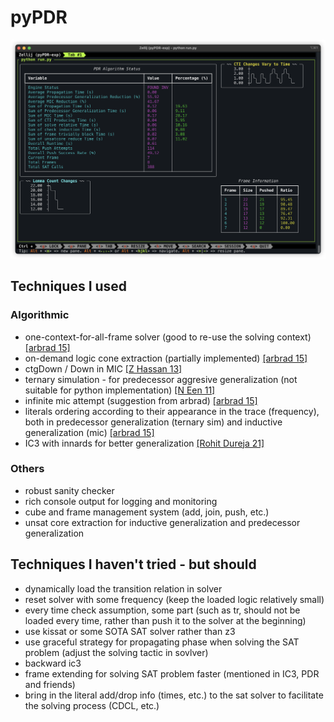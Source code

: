 # pyPDR

![screenshots](figs/iShot_2024-06-02_19.31.52.png)

## Techniques I used

### Algorithmic
- one-context-for-all-frame solver (good to re-use the solving context) [[arbrad 15]](https://github.com/arbrad/IC3ref/issues/4)
- on-demand logic cone extraction (partially implemented) [[arbrad 15]](https://github.com/arbrad/IC3ref/issues/4)
- ctgDown / Down in MIC [[Z Hassan 13]](https://www.cs.utexas.edu/users/hunt/FMCAD/FMCAD13/papers/85-Better-Generalization-IC3.pdf)
- ternary simulation - for predecessor aggresive generalization (not suitable for python implementation) [[N Een 11]](http://een.se/niklas/eff_impl_pdr.pdf)
- infinite mic attempt (suggestion from arbrad) [[arbrad 15]](https://github.com/arbrad/IC3ref/pull/6)
- literals ordering according to their appearance in the trace (frequency), both in predecessor generalization (ternary sim) and inductive generalization (mic) [[arbrad 15]](https://github.com/arbrad/IC3ref/blob/master/IC3.cpp)
- IC3 with innards for better generalization [[Rohit Dureja 21]](https://ieeexplore.ieee.org/document/9617709)

### Others
- robust sanity checker
- rich console output for logging and monitoring
- cube and frame management system (add, join, push, etc.)
- unsat core extraction for inductive generalization and predecessor generalization


## Techniques I haven't tried - but should

- dynamically load the transition relation in solver
- reset solver with some frequency (keep the loaded logic relatively small)
- every time check assumption, some part (such as tr, should not be loaded every time, rather than push it to the solver at the beginning)
- use kissat or some SOTA SAT solver rather than z3
- use graceful strategy for propagating phase when solving the SAT problem (adjust the solving tactic in sovlver)
- backward ic3
- frame extending for solving SAT problem faster (mentioned in IC3, PDR and friends)
- bring in the literal add/drop info (times, etc.) to the sat solver to facilitate the solving process (CDCL, etc.)
